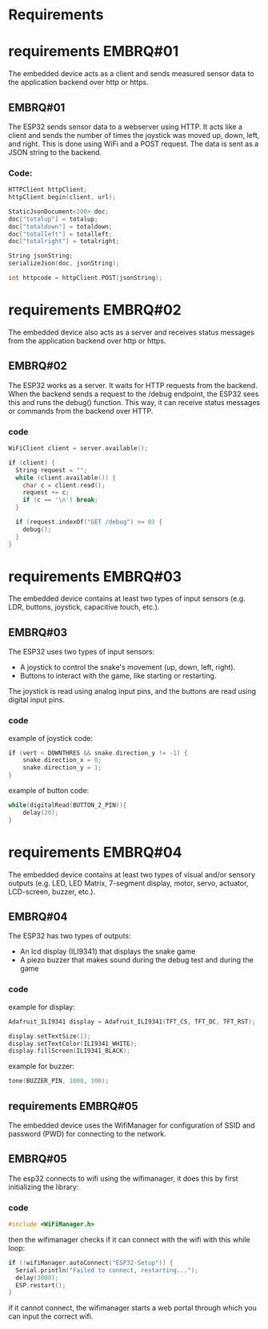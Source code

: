 # Requirements

# requirements EMBRQ#01
The embedded device acts as a client and sends measured sensor data to the application backend over http or https.

## EMBRQ#01
The ESP32 sends sensor data to a webserver using HTTP. It acts like a client and sends the number of times the joystick was moved up, down, left, and right. This is done using WiFi and a POST request. The data is sent as a JSON string to the backend.

### Code:
```cpp
HTTPClient httpClient;
httpClient.begin(client, url);

StaticJsonDocument<200> doc;
doc["totalup"] = totalup;
doc["totaldown"] = totaldown;
doc["totalleft"] = totalleft;
doc["totalright"] = totalright;

String jsonString;
serializeJson(doc, jsonString);

int httpcode = httpClient.POST(jsonString);
```

# requirements EMBRQ#02
The embedded device also acts as a server and receives status messages from the application backend over http or https.

## EMBRQ#02
The ESP32 works as a server. It waits for HTTP requests from the backend. When the backend sends a request to the /debug endpoint, the ESP32 sees this and runs the debug() function. This way, it can receive status messages or commands from the backend over HTTP.

### code
```cpp
WiFiClient client = server.available();

if (client) {
  String request = "";
  while (client.available()) {
    char c = client.read();
    request += c;
    if (c == '\n') break;
  }

  if (request.indexOf("GET /debug") >= 0) {
    debug();
  }
}
```

# requirements EMBRQ#03
The embedded device contains at least two types of input sensors (e.g. LDR, buttons, joystick, capacitive touch, etc.).

## EMBRQ#03
The ESP32 uses two types of input sensors:
- A joystick to control the snake's movement (up, down, left, right).
- Buttons to interact with the game, like starting or restarting.

The joystick is read using analog input pins, and the buttons are read using digital input pins.

### code
example of joystick code:
```cpp
if (vert < DOWNTHRES && snake.direction_y != -1) {
    snake.direction_x = 0;
    snake.direction_y = 1;
}
```

example of button code:
```cpp
while(digitalRead(BUTTON_2_PIN)){
    delay(20);
}
```

# requirements EMBRQ#04
The embedded device contains at least two types of visual and/or sensory outputs (e.g. LED, LED Matrix, 7-segment display, motor, servo, actuator, LCD-screen, buzzer, etc.).

## EMBRQ#04
The ESP32 has two types of outputs:

- An lcd display (ILI9341) that displays the snake game
- A piezo buzzer that makes sound during the debug test and during the game

### code
example for display:
```cpp
Adafruit_ILI9341 display = Adafruit_ILI9341(TFT_CS, TFT_DC, TFT_RST);

display.setTextSize(1);
display.setTextColor(ILI9341_WHITE);
display.fillScreen(ILI9341_BLACK);
```
example for buzzer:
```cpp
tone(BUZZER_PIN, 1000, 100);
```

## requirements EMBRQ#05

The embedded device uses the WifiManager for configuration of SSID and password (PWD) for connecting to the network.

## EMBRQ#05
The esp32 connects to wifi using the wifimanager, it does this by first initializing the library:

### code
```cpp
#include <WiFiManager.h>
```
then the wifimanager checks if it can connect with the wifi with this while loop:
```cpp
if (!wifiManager.autoConnect("ESP32-Setup")) {
  Serial.println("Failed to connect, restarting...");
  delay(3000);
  ESP.restart();
}
```
if it cannot connect, the wifimanager starts a web portal through which you can input the correct wifi.